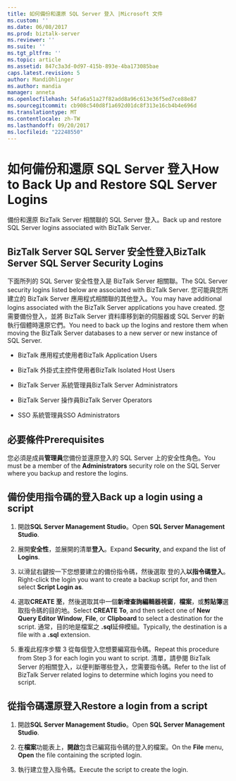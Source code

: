 ```yaml
---
title: 如何備份和還原 SQL Server 登入 |Microsoft 文件
ms.custom: ''
ms.date: 06/08/2017
ms.prod: biztalk-server
ms.reviewer: ''
ms.suite: ''
ms.tgt_pltfrm: ''
ms.topic: article
ms.assetid: 847c3a3d-0d97-415b-893e-4ba173085bae
caps.latest.revision: 5
author: MandiOhlinger
ms.author: mandia
manager: anneta
ms.openlocfilehash: 54fa6a51a27f82add8a96c613e36f5ed7ce88e87
ms.sourcegitcommit: cb908c540d8f1a692d01dc8f313e16cb4b4e696d
ms.translationtype: MT
ms.contentlocale: zh-TW
ms.lasthandoff: 09/20/2017
ms.locfileid: "22248550"
---
```

# <a name="how-to-back-up-and-restore-sql-server-logins"></a><span data-ttu-id="aeba3-102">如何備份和還原 SQL Server 登入</span><span class="sxs-lookup"><span data-stu-id="aeba3-102">How to Back Up and Restore SQL Server Logins</span></span>
<span data-ttu-id="aeba3-103">備份和還原 BizTalk Server 相關聯的 SQL Server 登入。</span><span class="sxs-lookup"><span data-stu-id="aeba3-103">Back up and restore SQL Server logins associated with BizTalk Server.</span></span>  
  
## <a name="biztalk-server-sql-server-security-logins"></a><span data-ttu-id="aeba3-104">BizTalk Server SQL Server 安全性登入</span><span class="sxs-lookup"><span data-stu-id="aeba3-104">BizTalk Server SQL Server Security Logins</span></span>  
 <span data-ttu-id="aeba3-105">下面所列的 SQL Server 安全性登入是 BizTalk Server 相關聯。</span><span class="sxs-lookup"><span data-stu-id="aeba3-105">The SQL Server security logins listed below are associated with BizTalk Server.</span></span> <span data-ttu-id="aeba3-106">您可能與您所建立的 BizTalk Server 應用程式相關聯的其他登入。</span><span class="sxs-lookup"><span data-stu-id="aeba3-106">You may have additional logins associated with the BizTalk Server applications you have created.</span></span> <span data-ttu-id="aeba3-107">您需要備份登入，並將 BizTalk Server 資料庫移到新的伺服器或 SQL Server 的新執行個體時還原它們。</span><span class="sxs-lookup"><span data-stu-id="aeba3-107">You need to back up the logins and restore them when moving the BizTalk Server databases to a new server or new instance of SQL Server.</span></span>  
  
-   <span data-ttu-id="aeba3-108">BizTalk 應用程式使用者</span><span class="sxs-lookup"><span data-stu-id="aeba3-108">BizTalk Application Users</span></span>  
  
-   <span data-ttu-id="aeba3-109">BizTalk 外掛式主控件使用者</span><span class="sxs-lookup"><span data-stu-id="aeba3-109">BizTalk Isolated Host Users</span></span>  
  
-   <span data-ttu-id="aeba3-110">BizTalk Server 系統管理員</span><span class="sxs-lookup"><span data-stu-id="aeba3-110">BizTalk Server Administrators</span></span>  
  
-   <span data-ttu-id="aeba3-111">BizTalk Server 操作員</span><span class="sxs-lookup"><span data-stu-id="aeba3-111">BizTalk Server Operators</span></span>  
  
-   <span data-ttu-id="aeba3-112">SSO 系統管理員</span><span class="sxs-lookup"><span data-stu-id="aeba3-112">SSO Administrators</span></span>  

## <a name="prerequisites"></a><span data-ttu-id="aeba3-113">必要條件</span><span class="sxs-lookup"><span data-stu-id="aeba3-113">Prerequisites</span></span>  
<span data-ttu-id="aeba3-114">您必須是成員**管理員**您備份並還原登入的 SQL Server 上的安全性角色。</span><span class="sxs-lookup"><span data-stu-id="aeba3-114">You must be a member of the **Administrators** security role on the SQL Server where you backup and restore the logins.</span></span>  
  
## <a name="back-up-a-login-using-a-script"></a><span data-ttu-id="aeba3-115">備份使用指令碼的登入</span><span class="sxs-lookup"><span data-stu-id="aeba3-115">Back up a login using a script</span></span>  
  
1.  <span data-ttu-id="aeba3-116">開啟**SQL Server Management Studio**。</span><span class="sxs-lookup"><span data-stu-id="aeba3-116">Open **SQL Server Management Studio**.</span></span>  
  
2.  <span data-ttu-id="aeba3-117">展開**安全性**，並展開的清單**登入**。</span><span class="sxs-lookup"><span data-stu-id="aeba3-117">Expand **Security**, and expand the list of **Logins**.</span></span>  
  
3.  <span data-ttu-id="aeba3-118">以滑鼠右鍵按一下您想要建立的備份指令碼，然後選取 登的入**以指令碼登入**。</span><span class="sxs-lookup"><span data-stu-id="aeba3-118">Right-click the login you want to create a backup script for, and then select **Script Login as**.</span></span>  
  
4.  <span data-ttu-id="aeba3-119">選取**CREATE 至**，然後選取其中一個**新增查詢編輯器視窗**，**檔案**，或**剪貼簿**選取指令碼的目的地。</span><span class="sxs-lookup"><span data-stu-id="aeba3-119">Select **CREATE To**, and then select one of **New Query Editor Window**, **File**, or **Clipboard** to select a destination for the script.</span></span> <span data-ttu-id="aeba3-120">通常，目的地是檔案之 **.sql**延伸模組。</span><span class="sxs-lookup"><span data-stu-id="aeba3-120">Typically, the destination is a file with a **.sql** extension.</span></span>  
  
5.  <span data-ttu-id="aeba3-121">重複此程序步驟 3 從每個登入您想要編寫指令碼。</span><span class="sxs-lookup"><span data-stu-id="aeba3-121">Repeat this procedure from Step 3 for each login you want to script.</span></span> <span data-ttu-id="aeba3-122">清單，請參閱 BizTalk Server 的相關登入，以便判斷哪些登入，您需要指令碼。</span><span class="sxs-lookup"><span data-stu-id="aeba3-122">Refer to the list of BizTalk Server related logins to determine which logins you need to script.</span></span>  
  
## <a name="restore-a-login-from-a-script"></a><span data-ttu-id="aeba3-123">從指令碼還原登入</span><span class="sxs-lookup"><span data-stu-id="aeba3-123">Restore a login from a script</span></span>  
  
1.  <span data-ttu-id="aeba3-124">開啟**SQL Server Management Studio**。</span><span class="sxs-lookup"><span data-stu-id="aeba3-124">Open **SQL Server Management Studio**.</span></span>  
  
2.  <span data-ttu-id="aeba3-125">在**檔案**功能表上，**開啟**包含已編寫指令碼的登入的檔案。</span><span class="sxs-lookup"><span data-stu-id="aeba3-125">On the **File** menu, **Open** the file containing the scripted login.</span></span>  
  
3.  <span data-ttu-id="aeba3-126">執行建立登入指令碼。</span><span class="sxs-lookup"><span data-stu-id="aeba3-126">Execute the script to create the login.</span></span>